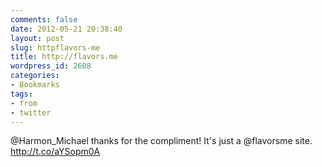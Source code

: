 ```yaml
---
comments: false
date: 2012-05-21 20:38:40
layout: post
slug: httpflavors-me
title: http://flavors.me
wordpress_id: 2608
categories:
- Bookmarks
tags:
- from
- twitter
---
```


@Harmon_Michael thanks for the compliment! It's just a @flavorsme site. http://t.co/aYSopm0A
